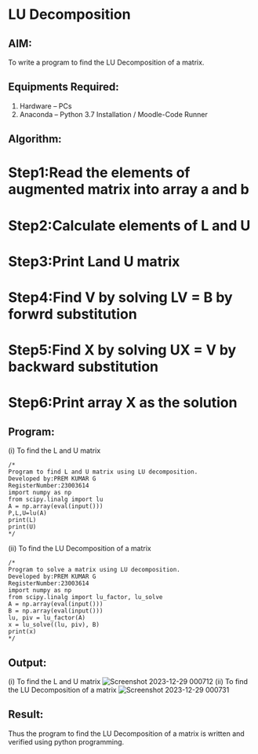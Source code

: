 # LU Decomposition 

## AIM:
To write a program to find the LU Decomposition of a matrix.

## Equipments Required:
1. Hardware – PCs
2. Anaconda – Python 3.7 Installation / Moodle-Code Runner

## Algorithm:
# Step1:Read the elements of augmented matrix into array a and b 
# Step2:Calculate elements of L and U
# Step3:Print Land U matrix
# Step4:Find V by solving LV = B by forwrd substitution
# Step5:Find X by solving UX = V by backward substitution
# Step6:Print array X as the solution 
## Program:
(i) To find the L and U matrix
```
/*
Program to find L and U matrix using LU decomposition.
Developed by:PREM KUMAR G 
RegisterNumber:23003614
import numpy as np
from scipy.linalg import lu
A = np.array(eval(input()))
P,L,U=lu(A)
print(L)
print(U)
*/
```
(ii) To find the LU Decomposition of a matrix
```
/*
Program to solve a matrix using LU decomposition.
Developed by:PREM KUMAR G 
RegisterNumber:23003614
import numpy as np
from scipy.linalg import lu_factor, lu_solve
A = np.array(eval(input()))
B = np.array(eval(input()))
lu, piv = lu_factor(A)
x = lu_solve((lu, piv), B)
print(x)
*/
```
## Output:
(i) To find the L and U matrix
![Screenshot 2023-12-29 000712](https://github.com/PremkumarG3/LU-Decomposition/assets/138955646/feadb76f-e532-43ce-9274-6123545b962b)
(ii) To find the LU Decomposition of a matrix
![Screenshot 2023-12-29 000731](https://github.com/PremkumarG3/LU-Decomposition/assets/138955646/2ac5f08a-68da-47c2-bad4-8de0fe726a60)
## Result:
Thus the program to find the LU Decomposition of a matrix is written and verified using python programming.

